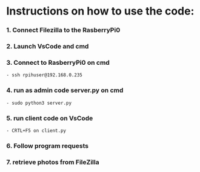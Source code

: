# Instructions on how to use the code:

### 1. Connect Filezilla to the RasberryPi0

### 2. Launch VsCode and cmd

### 3. Connect to RasberryPi0 on cmd
    - ssh rpihuser@192.168.0.235

### 4. run as admin code server.py on cmd
    - sudo python3 server.py

### 5. run client code on VsCode
    - CRTL+F5 on client.py

### 6. Follow program requests

### 7. retrieve photos from FileZilla